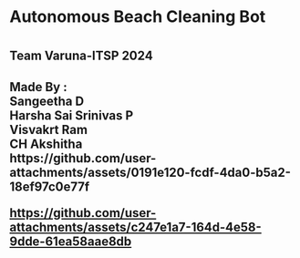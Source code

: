 <h1>Autonomous Beach Cleaning Bot <h1>
<h2>Team Varuna-ITSP 2024<h2>
Made By :
<br>Sangeetha D 
<br>Harsha Sai Srinivas P
<br>Visvakrt Ram 
<br>CH Akshitha<br>
https://github.com/user-attachments/assets/0191e120-fcdf-4da0-b5a2-18ef97c0e77f


https://github.com/user-attachments/assets/c247e1a7-164d-4e58-9dde-61ea58aae8db

